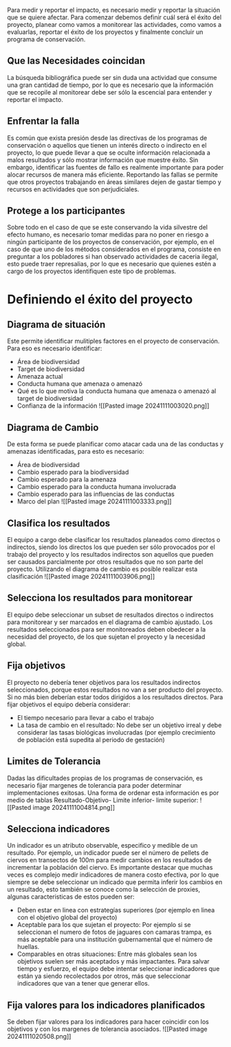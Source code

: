 Para medir y reportar el impacto, es necesario medir y reportar la situación que se quiere afectar.
Para comenzar debemos definir cuál será el éxito del proyecto, planear como vamos a monitorear las actividades, como vamos a evaluarlas, reportar el éxito de los proyectos y finalmente concluir un programa de conservación.

## Que las Necesidades coincidan
La búsqueda bibliográfica puede ser sin duda una actividad que consume una gran cantidad de tiempo, por lo que es necesario que la información que se recopile al monitorear debe ser sólo la escencial para entender y reportar el impacto.
## Enfrentar la falla
Es común que exista presión desde las directivas de los programas de conservación o aquellos que tienen un interés directo o indirecto en el proyecto, lo que puede llevar a que se oculte información relacionada a malos resultados y sólo mostrar información que muestre éxito. Sin embargo, identificar las fuentes de fallo es realmente importante para poder alocar recursos de manera más eficiente. 
Reportando las fallas se permite que otros proyectos trabajando en áreas similares dejen de gastar tiempo y recursos en actividades que son perjudiciales.
## Protege a los participantes
Sobre todo en el caso de que se este conservando la vida silvestre del efecto humano, es necesario tomar medidas para no poner en riesgo a ningún participante de los proyectos de conservación, por ejemplo, en el caso de que uno de los métodos considerados en el programa, consiste en  preguntar a los pobladores si han observado actividades de caceria ilegal, esto puede traer represalias, por lo que es necesario que quienes estén a cargo de los proyectos identifiquen este tipo de problemas.
# Definiendo el éxito del proyecto
## Diagrama de situación
Este permite identificar mulitiples factores en el proyecto de conservación.
Para eso es necesario identificar:
* Área de biodiversidad
* Target de biodiversidad
* Amenaza actual
* Conducta humana que amenaza o amenazó 
* Qué es lo que motiva la conducta humana que amenaza o amenazó al target de biodiversidad
* Confianza de la información
![[Pasted image 20241111003020.png]]
## Diagrama de Cambio
De esta forma se puede planificar como atacar cada una de las conductas y amenazas identificadas, para esto es necesario:
* Área de biodiversidad
* Cambio esperado para la biodiversidad 
* Cambio esperado para la amenaza
* Cambio esperado para la conducta humana involucrada
* Cambio esperado para las influencias de las conductas
* Marco del plan
![[Pasted image 20241111003333.png]]
## Clasifica los resultados
El equipo a cargo debe clasificar los resultados planeados como directos o indirectos, siendo los directos los que pueden ser sólo provocados por el trabajo del proyecto y los resultados indirectos son aquellos que pueden ser causados parcialmente por otros resultados que no son parte del proyecto.
Utilizando el diagrama de cambio es posible realizar esta clasificación
![[Pasted image 20241111003906.png]]

## Selecciona los resultados para monitorear
El equipo debe seleccionar un subset de resultados directos o indirectos para monitorear y ser marcados en el diagrama de cambio ajustado.
Los resultados seleccionados para ser monitoreados deben obedecer a la necesidad del proyecto, de los que sujetan el proyecto y la necesidad global.
## Fija objetivos
El proyecto no debería tener objetivos para los resultados indirectos seleccionados, porque estos resultados no van a ser producto del proyecto. Si no más bien deberían estar todos dirigidos a los resultados directos.
Para fijar objetivos el equipo debería considerar:
 * El tiempo necesario para llevar a cabo el trabajo
 * La tasa de cambio en el resultado: No debe ser un objetivo irreal y debe considerar las tasas biológicas involucradas (por ejemplo crecimiento de población está supedita al periodo de gestación)

## Limites de Tolerancia
Dadas las dificultades propias de los programas de conservación, es necesario fijar margenes de tolerancia para poder determinar implementaciones exitosas.
Una forma de ordenar esta información es por medio de tablas Resultado-Objetivo- Limite inferior- limite superior:
![[Pasted image 20241111004814.png]]
## Selecciona indicadores
Un indicador es un atributo observable, especifico y medible de un resultado. Por ejemplo, un indicador puede ser el número de pellets de ciervos en transectos de 100m para medir cambios en los resultados de incrementar la población del ciervo.
Es importante destacar que muchas veces es complejo medir indicadores de manera costo efectiva, por lo que siempre se debe seleccionar un indicado que permita inferir los cambios en un resultado, esto también se conoce como la selección de proxies, algunas caracteristicas de estos pueden ser:
* Deben estar en linea con estrategías superiores (por ejemplo en linea con el objetivo global del proyecto)
* Aceptable para los que sujetan el proyecto: Por ejemplo si se seleccionan el numero de fotos de jaguares con camaras trampa, es más aceptable para una institución gubernamental que el número de huellas.
* Comparables en otras situaciones: Entre más globales sean los objetivos suelen ser más aceptados y más impactantes.
Para salvar tiempo y esfuerzo, el equipo debe intentar seleccionar indicadores que están ya siendo recolectados por otros, más que seleccionar indicadores que van a tener que generar ellos.

## Fija valores para los indicadores planificados
Se deben fijar valores para los indicadores para hacer coincidir con los objetivos y con los margenes de tolerancia asociados.
![[Pasted image 20241111020508.png]]
